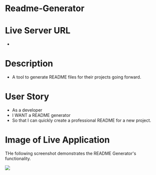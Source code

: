 # Readme-Generator

# Live Server URL

*

# Description

* A tool to generate README files for their projects going forward.

# User Story

- As a developer
- I WANT a README generator
- So that I can quickly create a professional README for a new project.

 # Image of Live Application

THe following screenshot demonstrates the README Generator's functionality.

![](images/README.gif)